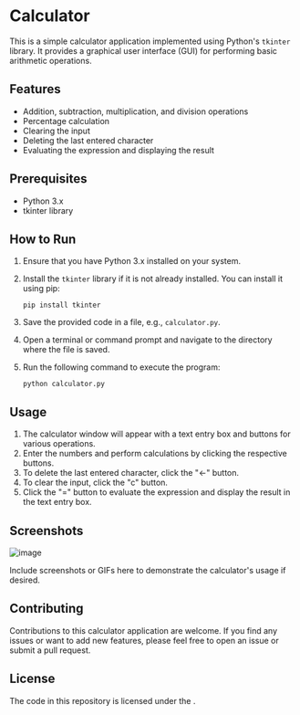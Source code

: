 # Calculator

This is a simple calculator application implemented using Python's `tkinter` library. It provides a graphical user interface (GUI) for performing basic arithmetic operations.

## Features

- Addition, subtraction, multiplication, and division operations
- Percentage calculation
- Clearing the input
- Deleting the last entered character
- Evaluating the expression and displaying the result

## Prerequisites

- Python 3.x
- tkinter library

## How to Run

1. Ensure that you have Python 3.x installed on your system.
2. Install the `tkinter` library if it is not already installed. You can install it using pip:

   ```shell
   pip install tkinter
   ```

3. Save the provided code in a file, e.g., `calculator.py`.
4. Open a terminal or command prompt and navigate to the directory where the file is saved.
5. Run the following command to execute the program:

   ```shell
   python calculator.py
   ```

## Usage

1. The calculator window will appear with a text entry box and buttons for various operations.
2. Enter the numbers and perform calculations by clicking the respective buttons.
3. To delete the last entered character, click the "←" button.
4. To clear the input, click the "c" button.
5. Click the "=" button to evaluate the expression and display the result in the text entry box.

## Screenshots

![image](https://github.com/Ni30shkumar/calculator-code/assets/132122071/e8dcb678-5e9c-4727-8e9a-c9a960b3f05d)

Include screenshots or GIFs here to demonstrate the calculator's usage if desired.

## Contributing
Contributions to this calculator application are welcome. If you find any issues or want to add new features, please feel free to open an issue or submit a pull request.

## License

The code in this repository is licensed under the [](LICENSE).
